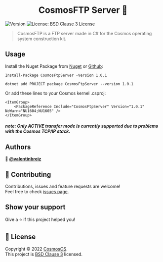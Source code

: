 ﻿<h1 align="center">CosmosFTP Server 🚀</h1>
<p>
  <img alt="Version" src="https://img.shields.io/nuget/v/CosmosFtpServer.svg" />
  <a href="https://github.com/CosmosOS/CosmosFtp/blob/main/LICENSE.txt" target="_blank">
    <img alt="License: BSD Clause 3 License" src="https://img.shields.io/badge/license-BSD License-yellow.svg" />
  </a>
</p>

> CosmosFTP is a FTP server made in C# for the Cosmos operating system construction kit.

## Usage

Install the Nuget Package from [Nuget](https://www.nuget.org/packages/CosmosFtpServer/) or [Github](https://github.com/CosmosOS/CosmosFtp/packages/1467237):

```PM
Install-Package CosmosFtpServer -Version 1.0.1
```

```PM
dotnet add PROJECT package CosmosFtpServer --version 1.0.1
```

Or add these lines to your Cosmos kernel .csproj:

```
<ItemGroup>
    <PackageReference Include="CosmosFtpServer" Version="1.0.1" NoWarn="NU1604;NU1605" />
</ItemGroup>
```

##### note: Only ACTIVE transfer mode is currently supported due to problems with the Cosmos TCP/IP stack.

## Authors

👤 **[@valentinbreiz](https://github.com/valentinbreiz)**

## 🤝 Contributing

Contributions, issues and feature requests are welcome!<br />Feel free to check [issues page](https://github.com/CosmosOS/CosmosFtp/issues). 

## Show your support

Give a ⭐️ if this project helped you!

## 📝 License

Copyright © 2022 [CosmosOS](https://github.com/CosmosOS).<br />
This project is [BSD Clause 3](https://github.com/CosmosOS/CosmosFtp/blob/main/LICENSE.txt) licensed.

